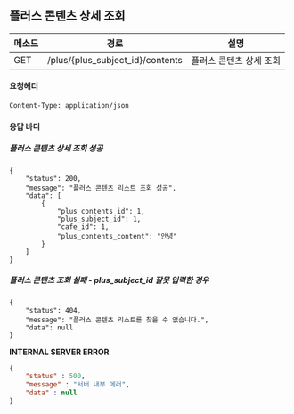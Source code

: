 ## 플러스 콘텐츠 상세 조회

| 메소드 | 경로                           | 설명                    |
| ------ | ------------------------------ | ----------------------- |
| GET    | /plus/{plus_subject_id}/contents | 플러스 콘텐츠 상세 조회 |

#### 요청헤더

```
Content-Type: application/json
```

#### 응답 바디

##### 플러스 콘텐츠 상세 조회 성공

```
{
    "status": 200,
    "message": "플러스 콘텐츠 리스트 조회 성공",
    "data": [
        {
            "plus_contents_id": 1,
            "plus_subject_id": 1,
            "cafe_id": 1,
            "plus_contents_content": "안녕"
        }
    ]
}
```
#####  플러스 콘텐츠 조회 실패 - plus_subject_id 잘못 입력한 경우

```
{
    "status": 404,
    "message": "플러스 콘텐츠 리스트를 찾을 수 없습니다.",
    "data": null
}
```



**INTERNAL SERVER ERROR**

```json
{
    "status" : 500,
    "message" : "서버 내부 에러",
    "data" : null
}
```

